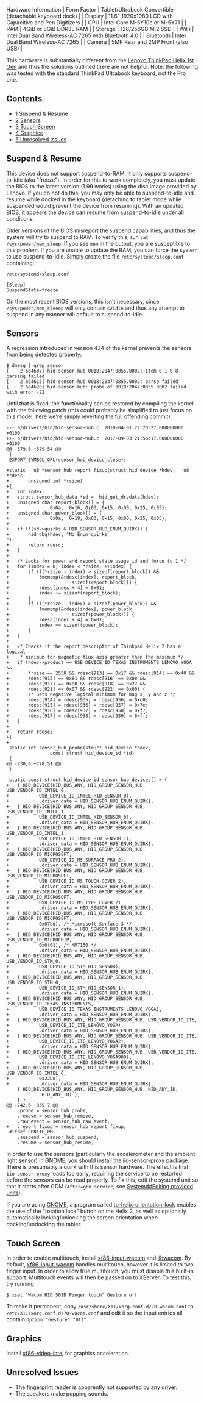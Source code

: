 <caption>Hardware Information</caption>
| Form Factor | Tablet/Ultrabook Convertible (detachable keyboard dock) |
| Display | 11.6" 1920x1080 LCD with Capacitive and Pen Digitizers |
| CPU | Intel Core M-5Y10c or M-5Y71 |
| RAM | 4GiB or 8GiB DDR3L RAM |
| Storage | 128/256GB M.2 SSD |
| WiFi | Intel Dual Band Wireless-AC 7265 with Bluetooth 4.0 |
| Bluetooth | Intel Dual Band Wireless-AC 7265 |
| Camera | 5MP Rear and 2MP Front (also USB) |

This hardware is substantially different from the [Lenovo ThinkPad Helix 1st Gen](/index.php/Lenovo_ThinkPad_Helix "Lenovo ThinkPad Helix") and thus the solutions outlined there are not helpful. Note: the following was tested with the standard ThinkPad Ultrabook keyboard, not the Pro one.

## Contents

*   [1 Suspend & Resume](#Suspend_.26_Resume)
*   [2 Sensors](#Sensors)
*   [3 Touch Screen](#Touch_Screen)
*   [4 Graphics](#Graphics)
*   [5 Unresolved Issues](#Unresolved_Issues)

## Suspend & Resume

This device does not support suspend-to-RAM. It only supports suspend-to-idle (aka "freeze"). In order for this to work completely, you must update the BIOS to the latest version (1.99 works) using the disc image provided by Lenovo. If you do not do this, you may only be able to suspend-to-idle and resume while docked in the keyboard (detaching to tablet mode while suspended would prevent the device from resuming). With an updated BIOS, it appears the device can resume from suspend-to-idle under all conditions.

Older versions of the BIOS misreport the suspend capabilities, and thus the system will try to suspend to RAM. To verify this, run `cat /sys/power/mem_sleep`. If you see `mem` in the output, you are susceptible to this problem. If you are unable to update the RAM, you can force the system to use suspend-to-idle. Simply create the file `/etc/systemd/sleep.conf` containing:

 `/etc/systemd/sleep.conf` 
```
[Sleep]
SuspendState=freeze
```

On the most recent BIOS versions, this isn't necessary, since `/sys/power/mem_sleeep` will only contain `s2idle` and thus any attempt to suspend in any manner will default to suspend-to-idle.

## Sensors

A regression introduced in version 4.14 of the kernel prevents the sensors from being detected properly:

```
$ dmesg | grep sensor
[    2.664607] hid-sensor-hub 0018:2047:0855.0002: item 0 1 0 8 parsing failed
[    2.664615] hid-sensor-hub 0018:2047:0855.0002: parse failed
[    2.664620] hid-sensor-hub: probe of 0018:2047:0855.0002 failed with error -22

```

Until that is fixed, the functionality can be restored by compiling the kernel with the following patch (this could probably be simplified to just focus on this model; here we're simply reverting the full offending commit):

```
--- a/drivers/hid/hid-sensor-hub.c	2018-04-01 22:20:27.000000000 +0100
+++ b/drivers/hid/hid-sensor-hub.c	2017-09-03 21:56:17.000000000 +0100
@@ -579,6 +579,54 @@
 }
 EXPORT_SYMBOL_GPL(sensor_hub_device_close);

+static __u8 *sensor_hub_report_fixup(struct hid_device *hdev, __u8 *rdesc,
+		unsigned int *rsize)
+{
+	int index;
+	struct sensor_hub_data *sd =  hid_get_drvdata(hdev);
+	unsigned char report_block[] = {
+				0x0a,  0x16, 0x03, 0x15, 0x00, 0x25, 0x05};
+	unsigned char power_block[] = {
+				0x0a,  0x19, 0x03, 0x15, 0x00, 0x25, 0x05};
+
+	if (!(sd->quirks & HID_SENSOR_HUB_ENUM_QUIRK)) {
+		hid_dbg(hdev, "No Enum quirks
");
+		return rdesc;
+	}
+
+	/* Looks for power and report state usage id and force to 1 */
+	for (index = 0; index < *rsize; ++index) {
+		if (((*rsize - index) > sizeof(report_block)) &&
+			!memcmp(&rdesc[index], report_block,
+						sizeof(report_block))) {
+			rdesc[index + 4] = 0x01;
+			index += sizeof(report_block);
+		}
+		if (((*rsize - index) > sizeof(power_block)) &&
+			!memcmp(&rdesc[index], power_block,
+						sizeof(power_block))) {
+			rdesc[index + 4] = 0x01;
+			index += sizeof(power_block);
+		}
+	}
+
+	/* Checks if the report descriptor of Thinkpad Helix 2 has a logical
+	 * minimum for magnetic flux axis greater than the maximum */
+	if (hdev->product == USB_DEVICE_ID_TEXAS_INSTRUMENTS_LENOVO_YOGA &&
+		*rsize == 2558 && rdesc[913] == 0x17 && rdesc[914] == 0x40 &&
+		rdesc[915] == 0x81 && rdesc[916] == 0x08 &&
+		rdesc[917] == 0x00 && rdesc[918] == 0x27 &&
+		rdesc[921] == 0x07 && rdesc[922] == 0x00) {
+		/* Sets negative logical minimum for mag x, y and z */
+		rdesc[914] = rdesc[935] = rdesc[956] = 0xc0;
+		rdesc[915] = rdesc[936] = rdesc[957] = 0x7e;
+		rdesc[916] = rdesc[937] = rdesc[958] = 0xf7;
+		rdesc[917] = rdesc[938] = rdesc[959] = 0xff;
+	}
+
+	return rdesc;
+}
+
 static int sensor_hub_probe(struct hid_device *hdev,
 				const struct hid_device_id *id)
 {
@@ -730,6 +778,51 @@
 }

 static const struct hid_device_id sensor_hub_devices[] = {
+	{ HID_DEVICE(HID_BUS_ANY, HID_GROUP_SENSOR_HUB, USB_VENDOR_ID_INTEL_0,
+			USB_DEVICE_ID_INTEL_HID_SENSOR_0),
+			.driver_data = HID_SENSOR_HUB_ENUM_QUIRK},
+	{ HID_DEVICE(HID_BUS_ANY, HID_GROUP_SENSOR_HUB, USB_VENDOR_ID_INTEL_1,
+			USB_DEVICE_ID_INTEL_HID_SENSOR_0),
+			.driver_data = HID_SENSOR_HUB_ENUM_QUIRK},
+	{ HID_DEVICE(HID_BUS_ANY, HID_GROUP_SENSOR_HUB, USB_VENDOR_ID_INTEL_1,
+			USB_DEVICE_ID_INTEL_HID_SENSOR_1),
+			.driver_data = HID_SENSOR_HUB_ENUM_QUIRK},
+	{ HID_DEVICE(HID_BUS_ANY, HID_GROUP_SENSOR_HUB, USB_VENDOR_ID_MICROSOFT,
+			USB_DEVICE_ID_MS_SURFACE_PRO_2),
+			.driver_data = HID_SENSOR_HUB_ENUM_QUIRK},
+	{ HID_DEVICE(HID_BUS_ANY, HID_GROUP_SENSOR_HUB, USB_VENDOR_ID_MICROSOFT,
+			USB_DEVICE_ID_MS_TOUCH_COVER_2),
+			.driver_data = HID_SENSOR_HUB_ENUM_QUIRK},
+	{ HID_DEVICE(HID_BUS_ANY, HID_GROUP_SENSOR_HUB, USB_VENDOR_ID_MICROSOFT,
+			USB_DEVICE_ID_MS_TYPE_COVER_2),
+			.driver_data = HID_SENSOR_HUB_ENUM_QUIRK},
+	{ HID_DEVICE(HID_BUS_ANY, HID_GROUP_SENSOR_HUB, USB_VENDOR_ID_MICROSOFT,
+			0x07bd), /* Microsoft Surface 3 */
+			.driver_data = HID_SENSOR_HUB_ENUM_QUIRK},
+	{ HID_DEVICE(HID_BUS_ANY, HID_GROUP_SENSOR_HUB, USB_VENDOR_ID_MICROCHIP,
+			0x0f01), /* MM7150 */
+			.driver_data = HID_SENSOR_HUB_ENUM_QUIRK},
+	{ HID_DEVICE(HID_BUS_ANY, HID_GROUP_SENSOR_HUB, USB_VENDOR_ID_STM_0,
+			USB_DEVICE_ID_STM_HID_SENSOR),
+			.driver_data = HID_SENSOR_HUB_ENUM_QUIRK},
+	{ HID_DEVICE(HID_BUS_ANY, HID_GROUP_SENSOR_HUB, USB_VENDOR_ID_STM_0,
+			USB_DEVICE_ID_STM_HID_SENSOR_1),
+			.driver_data = HID_SENSOR_HUB_ENUM_QUIRK},
+	{ HID_DEVICE(HID_BUS_ANY, HID_GROUP_SENSOR_HUB, USB_VENDOR_ID_TEXAS_INSTRUMENTS,
+			USB_DEVICE_ID_TEXAS_INSTRUMENTS_LENOVO_YOGA),
+			.driver_data = HID_SENSOR_HUB_ENUM_QUIRK},
+	{ HID_DEVICE(HID_BUS_ANY, HID_GROUP_SENSOR_HUB, USB_VENDOR_ID_ITE,
+			USB_DEVICE_ID_ITE_LENOVO_YOGA),
+			.driver_data = HID_SENSOR_HUB_ENUM_QUIRK},
+	{ HID_DEVICE(HID_BUS_ANY, HID_GROUP_SENSOR_HUB, USB_VENDOR_ID_ITE,
+			USB_DEVICE_ID_ITE_LENOVO_YOGA2),
+			.driver_data = HID_SENSOR_HUB_ENUM_QUIRK},
+	{ HID_DEVICE(HID_BUS_ANY, HID_GROUP_SENSOR_HUB, USB_VENDOR_ID_ITE,
+			USB_DEVICE_ID_ITE_LENOVO_YOGA900),
+			.driver_data = HID_SENSOR_HUB_ENUM_QUIRK},
+	{ HID_DEVICE(HID_BUS_ANY, HID_GROUP_SENSOR_HUB, USB_VENDOR_ID_INTEL_0,
+			0x22D8),
+			.driver_data = HID_SENSOR_HUB_ENUM_QUIRK},
 	{ HID_DEVICE(HID_BUS_ANY, HID_GROUP_SENSOR_HUB, HID_ANY_ID,
 		     HID_ANY_ID) },
 	{ }
@@ -742,6 +835,7 @@
 	.probe = sensor_hub_probe,
 	.remove = sensor_hub_remove,
 	.raw_event = sensor_hub_raw_event,
+	.report_fixup = sensor_hub_report_fixup,
 #ifdef CONFIG_PM
 	.suspend = sensor_hub_suspend,
 	.resume = sensor_hub_resume,

```

In order to use the sensors (particularly the accelerometer and the ambient light sensor) in [GNOME](/index.php/GNOME "GNOME"), you should install the [iio-sensor-proxy](https://www.archlinux.org/packages/?name=iio-sensor-proxy) package. There is presumably a quirk with this sensor hardware. The effect is that `iio-sensor-proxy` loads too early, requiring the service to be restarted before the sensors can be read properly. To fix this, edit the systemd unit so that it starts after GDM (`After=gdm.service`; see [Systemd#Editing provided units](/index.php/Systemd#Editing_provided_units "Systemd")).

If you are using [GNOME](/index.php/GNOME "GNOME"), a program called [tp-helix-orientation-lock](http://brandon.invergo.net/software/tp-helix-orientation-lock.html) enables the use of the "rotation lock" button on the Helix 2, as well as optionally automatically locking/unlocking the screen orientation when docking/undocking the tablet.

## Touch Screen

In order to enable multitouch, install [xf86-input-wacom](https://www.archlinux.org/packages/?name=xf86-input-wacom) and [libwacom](https://www.archlinux.org/packages/?name=libwacom). By default, [xf86-input-wacom](https://www.archlinux.org/packages/?name=xf86-input-wacom) handles multitouch, however it is limited to two-finger input. In order to allow true multitouch, you must disable this built-in support. Multitouch events will then be passed on to XServer. To test this, try running

```
$ xset "Wacom HID 501D Finger touch" Gesture off

```

To make it permanent, copy `/usr/share/X11/xorg.conf.d/70-wacom.conf` to `/etc/X11/xorg.conf.d/70-wacom.conf` and edit it so the input entries all contain `Option "Gesture" "Off"`.

## Graphics

Install [xf86-video-intel](https://www.archlinux.org/packages/?name=xf86-video-intel) for graphics acceleration.

## Unresolved Issues

*   The fingerprint reader is apparently not supported by any driver.
*   The speakers make popping sounds.